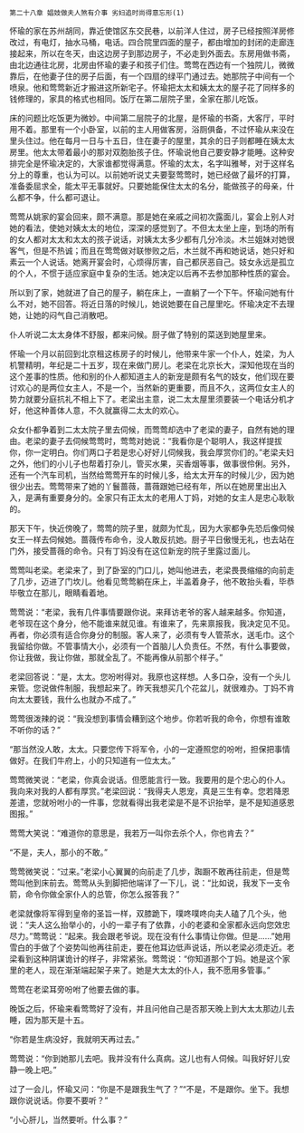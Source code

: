     第二十八章 娼妓做夫人煞有介事 劣妇追时尚得意忘形(1) 

   怀瑜的家在苏州胡同，靠近使馆区东交民巷，以前洋人住过，房子已经按照洋房修改过，有电灯，抽水马桶，电话。四合院里四面的屋子，都由增加的封闭的走廊连接起来，所以在冬天，由这边房子到那边房子，不必走到外面去。东房用做书斋，由北边通往北房，北房由怀瑜的妻子和孩子们住。莺莺在西边有一个独院儿，微微靠后，在他妻子住的房子后面，有一个四扇的绿平门通过去。她那院子中间有一个喷泉。他和莺莺新近才搬进这所新宅子。怀瑜把太太和姨太太的屋子花了同样多的钱修理的，家具的格式也相同。饭厅在第二层院子里，全家在那儿吃饭。

   床的问题比吃饭更为微妙。中间第二层院子的北屋，是怀瑜的书斋，大客厅，平时用不着。那里有一个小卧室，以前的主人用做客房，浴厕俱备，不过怀瑜从来没在里头住过。他在每月一日与十五日，住在妻子的屋里，其余的日子则都睡在姨太太房里。他太太带着最小的那对双胞胎孩子住。怀瑜说他自己要安静才能睡。这种安排完全是怀瑜决定的，大家谁都觉得满意。怀瑜的太太，名字叫雅琴，对于这样名分上的尊重，也认为可以。以前她听说丈夫要娶莺莺时，她已经做了最坏的打算，准备委屈求全，能太平无事就好。只要她能保住太太的名分，能做孩子的母亲，什么都不争，什么都可退让。

   莺莺从姚家的宴会回来，颇不满意。那是她在亲戚之间初次露面儿，宴会上别人对她的看法，使她对姨太太的地位，深深的感觉到了。不但太太坐上座，到场的所有的女人都对太太和太太的孩子说话，对姨太太多少都有几分冷淡。木兰姐妹对她很客气，但是不热诚；而且在莺莺做对联惨败之后，木兰就不再和她说话，她只好和素云一个人说话。她离开宴会时，心烦得厉害，自己都厌恶自己。妓女永远是孤立的个人，不惯于适应家庭中复杂的生活。她决定以后再不去参加那种性质的宴会。

   所以到了家，她就进了自己的屋子，躺在床上，一直躺了一个下午。怀瑜问她有什么不对，她不回答。将近日落的时候儿，她说她要在自己屋里吃。怀瑜决定不去理她，让她的闷气自己消散吧。

   仆人听说二太太身体不舒服，都来问候。厨子做了特别的菜送到她屋里来。

   怀瑜一个月以前回到北京租这栋房子的时候儿，他带来牛家一个仆人，姓梁，为人机警精明，年纪是二十五岁，现在来做门房儿。老梁在北京长大，深知他现在当的这个差事的性质。他和别的仆人都知道主人的新宠是颇有名气的妓女，他们现在要讨欢心的是两位女主人，不是一个，当然新的更重要，而且不久，这两位女主人的势力就要分庭抗礼不相上下了。老梁出主意，说二太太屋里须要装一个电话分机才好，他这种善体人意，不久就赢得二太太的欢心。

   众女仆都争着到二太太院子里去伺候，而莺莺却选中了老梁的妻子，自然有她的理由。老梁的妻子去伺候莺莺时，莺莺对她说：“我看你是个聪明人，我这样提拔你，你一定明白。你们两口子若是忠心好好儿伺候我，我会厚赏你们的。”老梁夫妇之外，他们的小儿子也帮着打杂儿，管买水果，买香烟等事，做事很伶俐。另外，还有一个汽车司机，当然给莺莺开车的时候儿多，给太太开车的时候儿少，因为她很少出去。莺莺带来了她的丫鬟蔷薇，蔷薇跟她已经有年，所以在她房里出出入入，是满有重要身分的。全家只有正太太的老用人丁妈，对她的女主人是忠心耿耿的。

   那天下午，快近傍晚了，莺莺的院子里，就颇为忙乱，因为大家都争先恐后像伺候女王一样去伺候她。蔷薇传布命令，没人敢反抗她。厨子平日傲慢无礼，也去站在门外，接受蔷薇的命令。只有丁妈没有在这位新宠的院子里露过面儿。

   莺莺叫老梁。老梁来了，到了卧室的门口儿，她叫他进去，老梁畏畏缩缩的向前走了几步，迈进了门坎儿。他看见莺莺躺在床上，半盖着身子，他不敢抬头看，毕恭毕敬立在那儿，眼睛看着地。

   莺莺说：“老梁，我有几件事情要跟你说。来拜访老爷的客人越来越多。你知道，老爷现在这个身分，他不能谁来就见谁。有谁来了，先来禀报我，我决定见不见。再者，你必须有适合你身分的制服。客人来了，必须有专人管茶水，送毛巾。这个我留给你做。不管事情大小，必须有一个首脑儿人负责任。不然，有什么事要做，你让我做，我让你做，那就全乱了。不能再像从前那个样子。”

   老梁回答说：“是，太太。您吩咐得对。我原也这样想。人多口杂，没有一个头儿来管。您说做件制服，我想起来了。昨天我想买几个花盆儿，就很难办。丁妈不肯向太太要钱，我什么也就办不成了。”

   莺莺很泼辣的说：“我没想到事情会糟到这个地步。你若听我的命令，你想有谁敢不听你的话？”

   “那当然没人敢，太太。只要您传下将军令，小的一定遵照您的吩咐，担保把事情做好。在我们牛府上，小的只知道有一位太太。”

   莺莺微笑说：“老梁，你真会说话。但愿能言行一致。我要用的是个忠心的仆人。我向来对我的人都有厚赏。”老梁回说：“我得夫人恩宠，真是三生有幸。您若降恩差遣，您就吩咐小的一件事，您就看得出我老梁是不是不识抬举，是不是知道感恩图报。”

   莺莺大笑说：“难道你的意思是，我若万一叫你去杀个人，你也肯去？”

   “不是，夫人，那小的不敢。”

   莺莺微笑说：“过来。”老梁小心翼翼的向前走了几步，踟蹰不敢再往前走，但是莺莺叫他到床前去。莺莺从头到脚把他端详了一下儿，说：“比如说，我发下一支令箭，命令你做全家仆人的总管，你怎么报答我？”

   老梁就像将军得到皇帝的圣旨一样，双膝跪下，噗咚噗咚向夫人磕了几个头，他说：“夫人这么抬举小的，小的一辈子有了依靠，小的老婆和全家都永远向您效忠尽力。”莺莺说：“起来。我会跟老爷说。现在没有什么事情让你做。但是……”她用雪白的手做了个姿势叫他再往前走，要在他耳边低声说话，所以老梁必须走近。老梁看到这种阴谋诡计的样子，非常紧张。莺莺说：“你知道那个丁妈。她是这个家里的老人，现在渐渐端起架子来了。她是大太太的仆人，我不愿用多管事。”

   莺莺在老梁耳旁吩咐了他要去做的事。

   晚饭之后，怀瑜来看莺莺好了没有，并且问他自己是否那天晚上到大太太那边儿去睡，因为那天是十五。

   “你若是生病没好，我就明天再过去。”

   莺莺说：“你到她那儿去吧。我并没有什么真病。这儿也有人伺候。叫我好好儿安静一晚上吧。”

   过了一会儿，怀瑜又问：“你是不是跟我生气了？”“不是，不是跟你。坐下。我想跟你说说话。你要不要听？”

   “小心肝儿，当然要听。什么事？”

